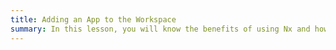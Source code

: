 ```yaml
---
title: Adding an App to the Workspace
summary: In this lesson, you will know the benefits of using Nx and how it compares to the Angular CLI.
---
```



